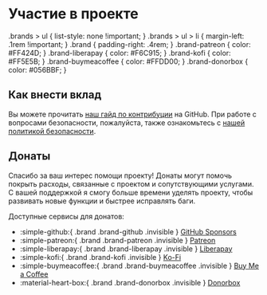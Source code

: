 # Участие в проекте

<style></style>
.brands > ul { list-style: none !important; }
.brands > ul > li { margin-left: .1rem !important; }
.brand { padding-right: .4rem; }
.brand-patreon { color: #FF424D; }
.brand-liberapay { color: #F6C915; }
.brand-kofi { color: #FF5E5B; }
.brand-buymeacoffee { color: #FFDD00; }
.brand-donorbox { color: #056BBF; }
</style>

## Как внести вклад

Вы можете прочитать [наш гайд по контрибуции][link-contributing] на GitHub. При работе с
вопросами безопасности, пожалуйста, также ознакомьтесь с [нашей политикой безопасности][link-security].

[link-contributing]: https://github.com/filips123/PWAsForFirefox/blob/main/.github/CONTRIBUTING.md
[link-security]: https://github.com/filips123/PWAsForFirefox/blob/main/.github/SECURITY.md

## Донаты

Спасибо за ваш интерес помощи проекту! Донаты могут помочь покрыть расходы, связанные с проектом и сопутствующими услугами.
С вашей поддержкой я смогу больше времени уделять проекту, чтобы развивать новые функции и быстрее исправлять баги.

Доступные сервисы для донатов:

<div class="brands" markdown>

* :simple-github:{ .brand .brand-github .invisible } [GitHub Sponsors](https://github.com/sponsors/filips123)
* :simple-patreon:{ .brand .brand-patreon .invisible } [Patreon](https://patreon.com/filips)
* :simple-liberapay:{ .brand .brand-liberapay .invisible } [Liberapay](https://liberapay.com/filips)
* :simple-kofi:{ .brand .brand-kofi .invisible } [Ko-Fi](https://ko-fi.com/filips)
* :simple-buymeacoffee:{ .brand .brand-buymeacoffee .invisible } [Buy Me a Coffee](https://www.buymeacoffee.com/filips)
* :material-heart-box:{ .brand .brand-donorbox .invisible } [Donorbox](https://donorbox.org/filips)

</div>
